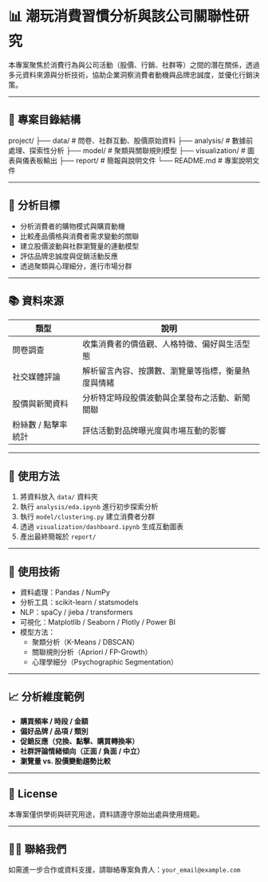 # 📊 潮玩消費習慣分析與該公司關聯性研究

本專案聚焦於消費行為與公司活動（股價、行銷、社群等）之間的潛在關係，透過多元資料來源與分析技術，協助企業洞察消費者動機與品牌忠誠度，並優化行銷決策。

---

## 📁 專案目錄結構
project/
├── data/ # 問卷、社群互動、股價原始資料
├── analysis/ # 數據前處理、探索性分析
├── model/ # 聚類與關聯規則模型
├── visualization/ # 圖表與儀表板輸出
├── report/ # 簡報與說明文件
└── README.md # 專案說明文件

---

## 🎯 分析目標

- 分析消費者的購物模式與購買動機
- 比較產品價格與消費者需求變動的關聯
- 建立股價波動與社群瀏覽量的連動模型
- 評估品牌忠誠度與促銷活動反應
- 透過聚類與心理細分，進行市場分群

---

## 📚 資料來源

| 類型               | 說明                                                                 |
|--------------------|----------------------------------------------------------------------|
| 問卷調查            | 收集消費者的價值觀、人格特徵、偏好與生活型態                                     |
| 社交媒體評論         | 解析留言內容、按讚數、瀏覽量等指標，衡量熱度與情緒                                 |
| 股價與新聞資料        | 分析特定時段股價波動與企業發布之活動、新聞關聯                                     |
| 粉絲數 / 點擊率統計     | 評估活動對品牌曝光度與市場互動的影響                                             |

---

## 🔧 使用方法

1. 將資料放入 `data/` 資料夾
2. 執行 `analysis/eda.ipynb` 進行初步探索分析
3. 執行 `model/clustering.py` 建立消費者分群
4. 透過 `visualization/dashboard.ipynb` 生成互動圖表
5. 產出最終簡報於 `report/`

---

## 🧠 使用技術

- 資料處理：Pandas / NumPy
- 分析工具：scikit-learn / statsmodels
- NLP：spaCy / jieba / transformers
- 可視化：Matplotlib / Seaborn / Plotly / Power BI
- 模型方法：
  - 聚類分析（K-Means / DBSCAN）
  - 關聯規則分析（Apriori / FP-Growth）
  - 心理學細分（Psychographic Segmentation）

---

## 📈 分析維度範例

- **購買頻率 / 時段 / 金額**
- **偏好品牌 / 品項 / 類別**
- **促銷反應（兌換、點擊、購買轉換率）**
- **社群評論情緒傾向（正面 / 負面 / 中立）**
- **瀏覽量 vs. 股價變動趨勢比較**

---

## 🧾 License

本專案僅供學術與研究用途，資料請遵守原始出處與使用規範。

---

## 🙋‍♂️ 聯絡我們

如需進一步合作或資料支援，請聯絡專案負責人：`your_email@example.com`
